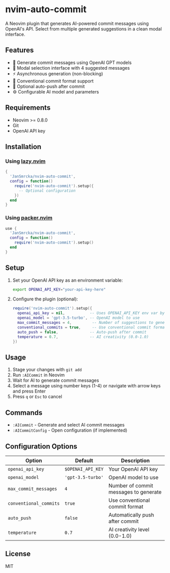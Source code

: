 # nvim-auto-commit

A Neovim plugin that generates AI-powered commit messages using OpenAI's API. Select from multiple generated suggestions in a clean modal interface.

## Features

- 🤖 Generate commit messages using OpenAI GPT models
- 🎯 Modal selection interface with 4 suggested messages
- ⚡ Asynchronous generation (non-blocking)
- 📏 Conventional commit format support
- 🚀 Optional auto-push after commit
- ⚙️ Configurable AI model and parameters

## Requirements

- Neovim >= 0.8.0
- Git
- OpenAI API key

## Installation

### Using [lazy.nvim](https://github.com/folke/lazy.nvim)

```lua
{
  'JanSmrcka/nvim-auto-commit',
  config = function()
    require('nvim-auto-commit').setup({
      -- Optional configuration
    })
  end
}
```

### Using [packer.nvim](https://github.com/wbthomason/packer.nvim)

```lua
use {
  'JanSmrcka/nvim-auto-commit',
  config = function()
    require('nvim-auto-commit').setup()
  end
}
```

## Setup

1. Set your OpenAI API key as an environment variable:
   ```bash
   export OPENAI_API_KEY="your-api-key-here"
   ```

2. Configure the plugin (optional):
   ```lua
   require('nvim-auto-commit').setup({
     openai_api_key = nil,           -- Uses OPENAI_API_KEY env var by default
     openai_model = 'gpt-3.5-turbo', -- OpenAI model to use
     max_commit_messages = 4,         -- Number of suggestions to generate
     conventional_commits = true,     -- Use conventional commit format
     auto_push = false,              -- Auto-push after commit
     temperature = 0.7,              -- AI creativity (0.0-1.0)
   })
   ```

## Usage

1. Stage your changes with `git add`
2. Run `:AICommit` in Neovim
3. Wait for AI to generate commit messages
4. Select a message using number keys (1-4) or navigate with arrow keys and press Enter
5. Press `q` or `Esc` to cancel

## Commands

- `:AICommit` - Generate and select AI commit messages
- `:AICommitConfig` - Open configuration (if implemented)

## Configuration Options

| Option | Default | Description |
|--------|---------|-------------|
| `openai_api_key` | `$OPENAI_API_KEY` | Your OpenAI API key |
| `openai_model` | `'gpt-3.5-turbo'` | OpenAI model to use |
| `max_commit_messages` | `4` | Number of commit messages to generate |
| `conventional_commits` | `true` | Use conventional commit format |
| `auto_push` | `false` | Automatically push after commit |
| `temperature` | `0.7` | AI creativity level (0.0-1.0) |

## License

MIT